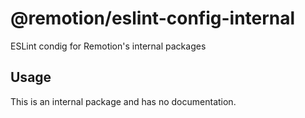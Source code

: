 # @remotion/eslint-config-internal
 
ESLint condig for Remotion's internal packages
 
## Usage
 
This is an internal package and has no documentation.
